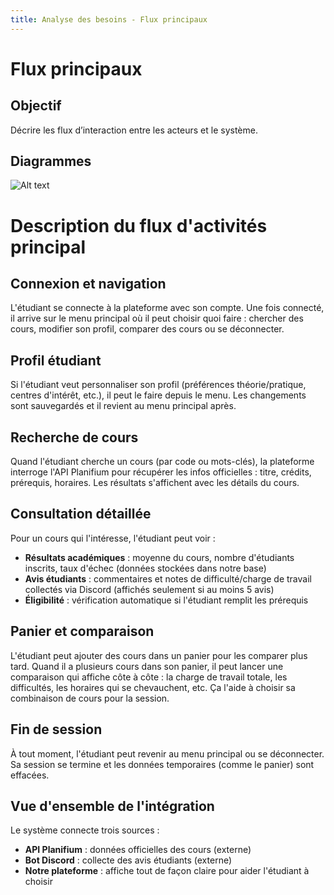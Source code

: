 ```yaml
---
title: Analyse des besoins - Flux principaux
---
```


# Flux principaux

## Objectif

Décrire les flux d’interaction entre les acteurs et le système.

## Diagrammes

![Alt text](../Diagramme_activité.png)

# Description du flux d'activités principal

## Connexion et navigation

L'étudiant se connecte à la plateforme avec son compte. Une fois connecté, il arrive sur le menu principal où il peut choisir quoi faire : chercher des cours, modifier son profil, comparer des cours ou se déconnecter.

## Profil étudiant

Si l'étudiant veut personnaliser son profil (préférences théorie/pratique, centres d'intérêt, etc.), il peut le faire depuis le menu. Les changements sont sauvegardés et il revient au menu principal après.

## Recherche de cours

Quand l'étudiant cherche un cours (par code ou mots-clés), la plateforme interroge l'API Planifium pour récupérer les infos officielles : titre, crédits, prérequis, horaires. Les résultats s'affichent avec les détails du cours.

## Consultation détaillée

Pour un cours qui l'intéresse, l'étudiant peut voir :

- **Résultats académiques** : moyenne du cours, nombre d'étudiants inscrits, taux d'échec (données stockées dans notre base)
- **Avis étudiants** : commentaires et notes de difficulté/charge de travail collectés via Discord (affichés seulement si au moins 5 avis)
- **Éligibilité** : vérification automatique si l'étudiant remplit les prérequis

## Panier et comparaison

L'étudiant peut ajouter des cours dans un panier pour les comparer plus tard. Quand il a plusieurs cours dans son panier, il peut lancer une comparaison qui affiche côte à côte : la charge de travail totale, les difficultés, les horaires qui se chevauchent, etc. Ça l'aide à choisir sa combinaison de cours pour la session.

## Fin de session

À tout moment, l'étudiant peut revenir au menu principal ou se déconnecter. Sa session se termine et les données temporaires (comme le panier) sont effacées.

## Vue d'ensemble de l'intégration

Le système connecte trois sources :

- **API Planifium** : données officielles des cours (externe)
- **Bot Discord** : collecte des avis étudiants (externe)
- **Notre plateforme** : affiche tout de façon claire pour aider l'étudiant à choisir

